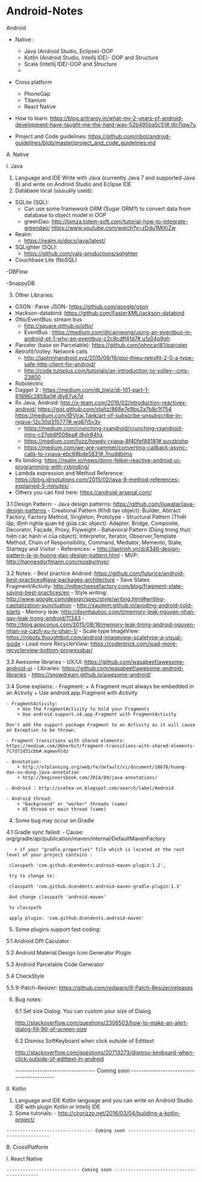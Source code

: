 # Android-Notes
 Android
  - Native : 
  	+ Java (Android Studio, Eclipse)-OOP 
  	+ Kotlin (Android Studio, Intellij IDE)- OOP and Structure 
  	+ Scala (Intellij IDE)-OOP and Structure
  	+ 
  - Cross platform
  	+ PhoneGap
  	+ Titanium
  	+ React Native
  	
  - How to learn: https://blog.aritraroy.in/what-my-2-years-of-android-development-have-taught-me-the-hard-way-52b495ba5c51#.t6r7jqw7u
  - Project and Code guidelines: https://github.com/ribot/android-guidelines/blob/master/project_and_code_guidelines.md
  
A. Native

I. Java
 1. Language and IDE
   Write with Java (currently Java 7 and supported Java 8) and write on Android Studio and Eclipse IDE
 2.	Database local (ussually used):
  -  SQLite (SQL):
	  + Can use some framework ORM (Sugar ORM?) to convert data from database to object model in OOP
	  + greenDao: http://lomza.totem-soft.com/tutorial-how-to-integrate-greendao/
	  	      https://www.youtube.com/watch?v=zDdu1MlXjZw
  - Realm:
	  + https://realm.io/docs/java/latest/
  - SQLighter (SQL):
	  + https://github.com/vals-productions/sqlighter
  - Couchbase Lite (NoSQL)
  
  -DBFlow
  
  -SnappyDB

 3.	Other Libraries:
  - GSON : Parse JSON- https://github.com/google/gson
  - Hackson-databind: https://github.com/FasterXML/jackson-databind
  - Otto/EventBus: stream bus 
  	+ http://square.github.io/otto/
  	+ EventBus : https://medium.com/@cainwong/using-an-eventbus-in-android-pt-1-why-an-eventbus-c2c9cdff41d7#.u1s04p9gh 
  - Parceler (base on Parcelable): https://github.com/johncarl81/parceler
  - Retrofit/Volley: Network calls
    + http://laptrinhandroid.xyz/2015/09/16/gioi-thieu-retrofit-2-0-a-type-safe-http-client-for-android/
    + http://code.tutsplus.com/tutorials/an-introduction-to-volley--cms-23800
  - Robolectric
  - Dagger 2 : https://medium.com/@_tiwiz/di-101-part-1-81896c2858a0#.j8y67vk7d
  - Rx Java, Android: 
    http://x-team.com/2016/02/introduction-reactivex-android/ 
    https://gist.github.com/staltz/868e7e9bc2a7b8c1f754
    https://medium.com/@Viraj.Tank/art-of-subscribe-unsubscribe-in-rxjava-12c30d315777#.wq67j5v3v
    * https://medium.com/crunching-rxandroid/crunching-rxandroid-intro-c27eb6f009ea#.j9ylr84hx
    * https://medium.com/fuzz/howdy-rxjava-8f40fef88181#.suvzbishp
    * https://medium.com/we-are-yammer/converting-callback-async-calls-to-rxjava-ebc68bde5831#.7nuddblmo
  - Rx binding: https://realm.io/news/donn-felker-reactive-android-ui-programming-with-rxbinding/
  - Lambda expression and Method Reference: 
    https://blog.idrsolutions.com/2015/02/java-8-method-references-explained-5-minutes/
  - Others you can find here: https://android-arsenal.com/
  
  3.1	Design Pattern:
    - Java design patterns: https://github.com/iluwatar/java-design-patterns
    - Creational Pattern (Khởi tạo object): Builder, Abtract Factory, Factory Method, Singleton, Prototype
    - Structural Pattern (Thiết lập, định nghĩa quan hệ giữa các object): Adapter, Bridge, Composite, Decorator, Façade, Proxy, Flyweight
    - Bahavioral Pattern (Dùng trong thực hiện các hành vi của object): Interpretor, Iterator, Observer,Template Method, Chain of Responsibility, Command, Mediator, Memento, State, Startegy and Visitor
    - References:
    	+ http://laptrinh.vn/d/4346-design-pattern-la-gi-huong-dan-design-pattern.html
    - MVP: http://hannesdorfmann.com/mosby/mvp/
    
  3.2	Notes:
    - Best practice Android: https://github.com/futurice/android-best-practices#java-packages-architecture
    - Save States Fragment/Activity: http://inthecheesefactory.com/blog/fragment-state-saving-best-practices/en
    - Style writing: http://www.google.com/design/spec/style/writing.html#writing-capitalization-punctuation
    - http://saulmm.github.io/avoding-android-cold-starts
    - Memory leak: http://daynhauhoc.com/t/memory-leak-nguyen-nhan-gay-leak-trong-android/11343
    - http://blog.appconus.com/2015/08/16/memory-leak-trong-android-nguyen-nhan-va-cach-xu-ly-phan-1/
    - Scale type ImageView: https://robots.thoughtbot.com/android-imageview-scaletype-a-visual-guide
    - Load more RecyclerView: https://codentrick.com/load-more-recyclerview-bottom-progressbar/

  3.3	Awesome libraries
    - UX/UI: https://github.com/wasabeef/awesome-android-ui
    - Libraries: https://github.com/wasabeef/awesome-android-libraries
    - https://snowdream.github.io/awesome-android/
    
  3.4   Some explains:
    - Fragment: 
    	+ A Fragment must always be embedded in an Activity
    	+ Use android.app.Fragment with Activity
    	
    - FragmentActivity:
    	+ Use the FragmentActivity to hold your Fragments
    	+ Use android.support.v4.app.Fragment with FragmentActivity
    	
    Don't add the support package Fragment to an Activity as it will cause an Exception to be thrown.
    
    - Fragment transitions with shared elements: https://medium.com/@bherbst/fragment-transitions-with-shared-elements-7c7d71d31cbb#.mqmwvhldz
    
    - Annotation: 
    	+ http://o7planning.org/web/fe/default/vi/document/18678/huong-dan-su-dung-java-annotation
    	+ http://beginnersbook.com/2014/09/java-annotations/
    	
    - Android : http://icetea-vn.blogspot.com/search/label/Android
    
    - Android thread: 
    	+ "background" or "worker" threads (same)
    	+ UI thread or main thread (same)
 4. Some bug may occur on Gradle
 
  4.1 Gradle sync failed: 
    - Cause: org/gradle/api/publication/maven/internal/DefaultMavenFactory
   
       + if your "gradle.properties" file which is located at the root level of your project contains :
	
	 classpath 'com.github.dcendents:android-maven-plugin:1.2',
	
	 try to change to:
	
	 classpath 'com.github.dcendents:android-maven-gradle-plugin:1.3'

	 And change classpath 'android-maven'
	
	 to classpath

 	 apply plugin: 'com.github.dcendents.android-maven'
 
 5. Some plugins support fast coding:
 
  5.1 Android DPI Caculator

  5.2 Android Material Design Icon Generator Plugin
  
  5.3 Android Parcelable Code Generator
  
  5.4 CheckStyle
  
  5.5 9-Patch-Resizer: https://github.com/redwarp/9-Patch-Resizer/releases
  
 6. Bug notes:
  	
	6.1 Set size Dialog: You can custom your size of Dialog
	
	http://stackoverflow.com/questions/2306503/how-to-make-an-alert-dialog-fill-90-of-screen-size
	
	6.2 Dismiss SoftKeyboard when click outside of Edittext
	
	http://stackoverflow.com/questions/20713273/dismiss-keyboard-when-click-outside-of-edittext-in-android
 
	--------------------------------- Coming soon ------------------------------------------
    
II. Kotlin
  1. Language and IDE
  	Kotlin language and you can write on Android Studio IDE with plugin Kotlin or Intellij IDE
  2. Some tutorials:
  	- http://cirorizzo.net/2016/03/04/building-a-kotlin-project/
  	
	
	-------------------------------- Coming soon -----------------------------------------

B. CrossPlatform

I. React Native

	--------------------------- Coming soon ------------------------------------------
 
